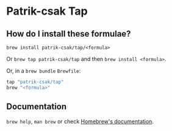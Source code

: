 # Patrik-csak Tap

## How do I install these formulae?

`brew install patrik-csak/tap/<formula>`

Or `brew tap patrik-csak/tap` and then `brew install <formula>`.

Or, in a `brew bundle` `Brewfile`:

```ruby
tap "patrik-csak/tap"
brew "<formula>"
```

## Documentation

`brew help`, `man brew` or check [Homebrew's documentation](https://docs.brew.sh).
